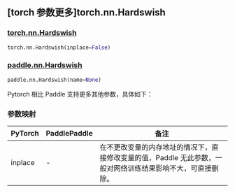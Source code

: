 ## [torch 参数更多]torch.nn.Hardswish

### [torch.nn.Hardswish](https://pytorch.org/docs/stable/generated/torch.nn.Hardswish.html#torch.nn.Hardswish)

```python
torch.nn.Hardswish(inplace=False)
```

### [paddle.nn.Hardswish](https://www.paddlepaddle.org.cn/documentation/docs/zh/api/paddle/nn/Hardswish_cn.html)

```python
paddle.nn.Hardswish(name=None)
```

Pytorch 相比 Paddle 支持更多其他参数，具体如下：

### 参数映射

| PyTorch | PaddlePaddle | 备注                                                                                                        |
| ------- | ------------ | ----------------------------------------------------------------------------------------------------------- |
| inplace | -            | 在不更改变量的内存地址的情况下，直接修改变量的值，Paddle 无此参数，一般对网络训练结果影响不大，可直接删除。 |
